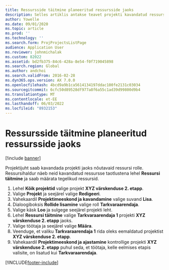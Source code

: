 ```yaml
---
title: Ressursside täitmine planeeritud ressursside jaoks
description: Selles artiklis antakse teavet projekti kavandatud ressursside kohta.
author: Yowelle
ms.date: 09/01/2020
ms.topic: article
ms.prod: ''
ms.technology: ''
ms.search.form: ProjProjectsListPage
audience: Application User
ms.reviewer: johnmichalak
ms.custom: 82022
ms.assetid: bd2fb375-84c6-428a-8e54-f0f719045898
ms.search.region: Global
ms.author: andchoi
ms.search.validFrom: 2016-02-28
ms.dyn365.ops.version: AX 7.0.0
ms.openlocfilehash: 4bcd9a9b1ca5614134197ddac100fe2131c03034
ms.sourcegitcommit: 6cfc50d89528df977a8f6a55c1ad39d99800d9b4
ms.translationtype: MT
ms.contentlocale: et-EE
ms.lasthandoff: 06/03/2022
ms.locfileid: "8932153"
---
```

# <a name="resource-fulfillment-for-planned-resources"></a>Ressursside täitmine planeeritud ressursside jaoks

[!include [banner](../includes/banner.md)]

Projektijuht saab kavandada projekti jaoks nõutavaid ressursi rolle. Ressursihaldur näeb neid kavandatud ressursse taotlustena lehel **Ressursi täitmine** ja saab määrata tegelikud ressursid.

1. Lehel **Kõik projektid** valige projekt **XYZ värskenduse 2. etapp**.
2. Valige **Projekt** ja seejärel valige **Redigeeri**.
3. Vahekaardil **Projektimeeskond ja kavandamine** valige suvand **Lisa**.
4. Dialoogiboksis **Rollide lisamine** valige roll **Tarkvaraarendaja**.
5. Valige käsk **Loo** ja sulgege seejärel projekti leht.
6. Lehel **Ressursi täitmine** valige **Tarkvaraarendaja 1** projekti **XYZ värskenduse 2. etapp** jaoks.
7. Valige töötaja ja seejärel valige **Määra**.
8. Veenduge, et valiku **Tarkvaraarendaja 1** rida oleks eemaldatud projektist **XYZ värskenduse 2. etapp**.
9. Vahekaardil **Projektimeeskond ja ajastamine** kontrollige projekti **XYZ värskenduse 2. etapp** puhul seda, et töötaja, kelle eelmises etapis valisite, on lisatud kui **Tarkvaraarendaja**.


[!INCLUDE[footer-include](../includes/footer-banner.md)]